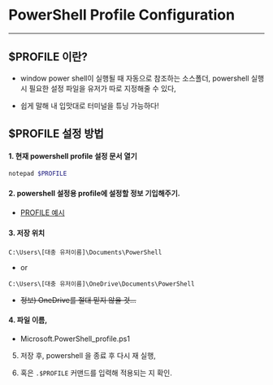 # PowerShell Profile Configuration

---

## $PROFILE 이란?

- window power shell이 실행될 때 자동으로 참조하는 소스폴더, powershell 실행시 필요한 설정 파일을 유저가 따로 지정해줄 수 있다,

- 쉽게 말해 내 입맛대로 터미널을 튜닝 가능하다!

## $PROFILE 설정 방법

#### 1. 현재 powershell profile 설정 문서 열기

```powershell
notepad $PROFILE
```

#### 2. powershell 설정용 profile에 설정할 정보 기입해주기.

- [PROFILE 예시](./../Microsoft.PowerShell_profile.ps1)

#### 3. 저장 위치

`C:\Users\[대충 유저이름]\Documents\PowerShell`

- or

`C:\Users\[대충 유저이름]\OneDrive\Documents\PowerShell`

- ~~정보) OneDrive를 절대 믿지 않을 것...~~

#### 4. 파일 이름,

- Microsoft.PowerShell_profile.ps1

5. 저장 후, powershell 을 종료 후 다시 재 실행,

6. 혹은 `.$PROFILE` 커맨드를 입력해 적용되는 지 확인.
